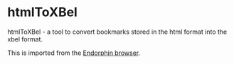 # htmlToXBel

htmlToXBel - a tool to convert bookmarks stored in the html format into the xbel format.

This is imported from the [Endorphin browser](https://github.com/EndorphinBrowser/browser).
